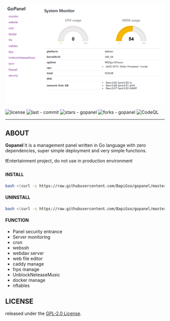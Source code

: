 
![preview](./assets/img/preview2.png)


![license](https://img.shields.io/github/license/BapiGso/gopanel)
![last - commit](https://img.shields.io/github/last-commit/BapiGso/gopanel)
![stars - gopanel](https://img.shields.io/github/stars/bapigso/gopanel?style=social)
![forks - gopanel](https://img.shields.io/github/forks/bapigso/gopanel?style=social)
![CodeQL](https://github.com/BapiGso/gopanel/workflows/CodeQL/badge.svg)

---

## ABOUT

**Gopanel** It is a management panel written in Go language with zero dependencies, super simple deployment and very simple functions.

❗Entertainment project, do not use in production environment

#### INSTALL

```bash
bash <(curl -s https://raw.githubusercontent.com/BapiGso/gopanel/master/shell/install_gopanel.sh)
```

#### UNINSTALL

```bash
bash <(curl -s https://raw.githubusercontent.com/BapiGso/gopanel/master/shell/uninstall_gopanel.sh)
```

#### FUNCTION
 - Panel security entrance
 - Server monitoring
 - cron
 - webssh
 - webdav server
 - web file editor
 - caddy manage
 - frps manage
 - UnblockNeteaseMusic
 - docker manage
 - nftables

## LICENSE

released under the [GPL-2.0 License](https://github.com/BapiGso/gopanel/blob/master/LICENCE).
